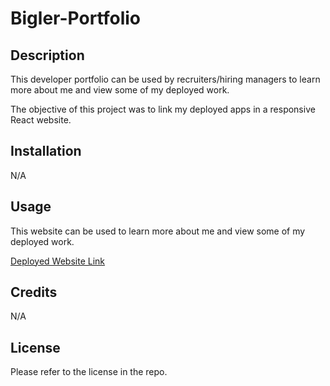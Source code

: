 # Bigler-Portfolio

## Description

This developer portfolio can be used by recruiters/hiring managers to learn more about me and view some of my deployed work.

The objective of this project was to link my deployed apps in a responsive React website. 

## Installation

N/A

## Usage

This website can be used to learn more about me and view some of my deployed work.

[Deployed Website Link](https://ameliabigler.github.io/Bigler-Portfolio/)

## Credits

N/A

## License

Please refer to the license in the repo.